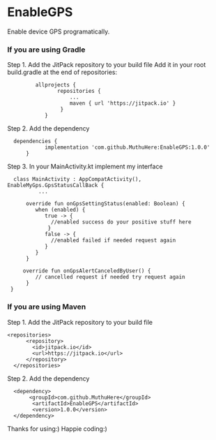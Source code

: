 # EnableGPS
Enable device GPS programatically.

### If you are using Gradle

Step 1. Add the JitPack repository to your build file
   Add it in your root build.gradle at the end of repositories:

             allprojects {
	            	repositories {
		             	...
		            	maven { url 'https://jitpack.io' }
		             }
	            }

Step 2. Add the dependency

      dependencies {
	            implementation 'com.github.MuthuHere:EnableGPS:1.0.0'
	      }   
        
Step 3. In your MainActivity.kt  implement my interface 
         
      class MainActivity : AppCompatActivity(), EnableMyGps.GpsStatusCallBack {
              ...
              
          override fun onGpsSettingStatus(enabled: Boolean) {
             when (enabled) {
                true -> {
                  //enabled success do your positive stuff here
                 }
                false -> {
                  //enabled failed if needed request again
                }
             }
          }

         override fun onGpsAlertCanceledByUser() {
             // cancelled request if needed try request again
          }
     }

### If you are using Maven

Step 1. Add the JitPack repository to your build file

    <repositories>
		  <repository>
		    <id>jitpack.io</id>
		    <url>https://jitpack.io</url>
		  </repository>
	  </repositories>
  
Step 2. Add the dependency
   
      <dependency>
	       <groupId>com.github.MuthuHere</groupId>
	        <artifactId>EnableGPS</artifactId>
	        <version>1.0.0</version>
   	  </dependency>


Thanks for using:) Happie coding:)
